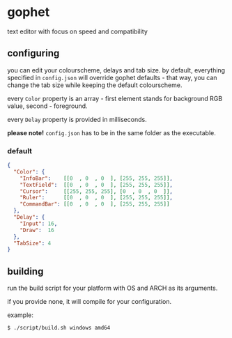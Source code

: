 # gophet
text editor with focus on speed and compatibility

## configuring
you can edit your colourscheme, delays and tab size. by default, everything specified in `config.json` will override gophet defaults - that way, you can change the tab size while keeping the default colourscheme.

every `Color` property is an array - first element stands for background RGB value, second - foreground.

every `Delay` property is provided in milliseconds.

**please note!** `config.json` has to be in the same folder as the executable.
### default
```json
{
  "Color": {
    "InfoBar":    [[0  , 0  , 0  ], [255, 255, 255]],
    "TextField":  [[0  , 0  , 0  ], [255, 255, 255]],
    "Cursor":     [[255, 255, 255], [0  , 0  , 0  ]],
    "Ruler":      [[0  , 0  , 0  ], [255, 255, 255]],
    "CommandBar": [[0  , 0  , 0  ], [255, 255, 255]]
  },
  "Delay": {
    "Input": 16,
    "Draw":  16
  },
  "TabSize": 4
}
```

## building
run the build script for your platform with OS and ARCH as its arguments.

if you provide none, it will compile for your configuration.

example:
```console
$ ./script/build.sh windows amd64
```
